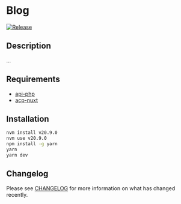 # Blog

[![Release](https://github.com/necodeus/blog-nuxt/actions/workflows/release.yml/badge.svg?branch=production)](https://github.com/necodeus/blog-nuxt/actions/workflows/release.yml)

## Description

...

## Requirements

-  [api-php](https://github.com/necodeus/api-php)
-  [acp-nuxt](https://github.com/necodeus/acp-nuxt)

## Installation

```bash
nvm install v20.9.0
nvm use v20.9.0
npm install -g yarn
yarn
yarn dev
```

## Changelog

Please see [CHANGELOG](CHANGELOG.md) for more information on what has changed recently.
